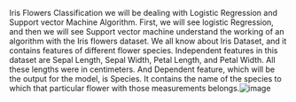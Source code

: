 
 Iris Flowers Classification
 we will be dealing with Logistic Regression and Support vector Machine  Algorithm. First, we will see logistic Regression, and then we will see Support vector machine understand the working of an algorithm with the Iris flowers dataset. We all know about Iris Dataset, and it contains features of different flower species. Independent features in this dataset are Sepal Length, Sepal Width, Petal Length, and Petal Width. All these lengths were in centimeters. And Dependent feature, which will be the output for the model, is Species. It contains the name of the species to which that particular flower with those measurements belongs.![image](https://github.com/shrivardhine/IRIS-FLOWER-CLASSIFICATION/assets/92728340/1161a182-8344-45b4-b34e-2479ccb25d55)
